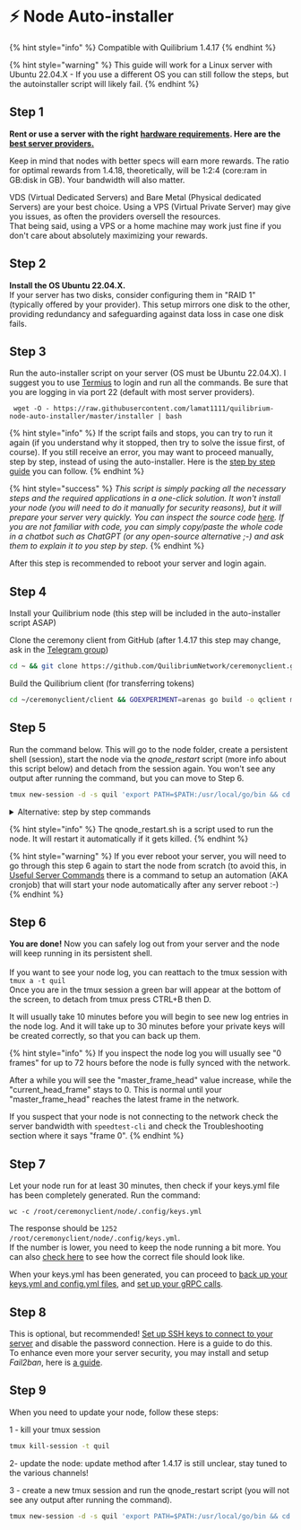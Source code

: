 # ⚡ Node Auto-installer

{% hint style="info" %}
Compatible with Quilibrium 1.4.17
{% endhint %}

{% hint style="warning" %}
This guide will work for a Linux server with Ubuntu 22.04.X - If you use a different OS you can still follow the steps, but the autoinstaller script will likely fail.
{% endhint %}

## Step 1

**Rent or use a server with the right** [**hardware requirements**](hardware-requirements.md)**. Here are the** [**best server providers.**](best-server-providers.md)

Keep in mind that nodes with better specs will earn more rewards. The ratio for optimal rewards from 1.4.18, theoretically, will be 1:2:4 (core:ram in GB:disk in GB). Your bandwidth will also matter.

VDS (Virtual Dedicated Servers) and Bare Metal (Physical dedicated Servers) are your best choice. Using a VPS (Virtual Private Server) may give you issues, as often the providers oversell the resources.\
That being said, using a VPS or a home machine may work just fine if you don't care about absolutely maximizing your rewards.

## Step 2

**Install the OS Ubuntu 22.04.X.**\
If your server has two disks, consider configuring them in "RAID 1" (typically offered by your provider). This setup mirrors one disk to the other, providing redundancy and safeguarding against data loss in case one disk fails.

## Step 3

Run the auto-installer script on your server (OS must be Ubuntu 22.04.X). I suggest you to use [Termius](https://termius.com/) to login and run all the commands. Be sure that you are logging in via port 22 (default with most server providers).

```
 wget -O - https://raw.githubusercontent.com/lamat1111/quilibrium-node-auto-installer/master/installer | bash
```

{% hint style="info" %}
If the script fails and stops, you can try to run it again (if you understand why it stopped, then try to solve the issue first, of course). If you still receive an error, you may want to proceed manually, step by step, instead of using the auto-installer. Here is the [step by step guide](node-step-by-step-installation.md) you can follow.
{% endhint %}

{% hint style="success" %}
_This script is simply packing all the necessary steps and the required applications in a one-click solution. It won't install your node (you will need to do it manually for security reasons), but it will prepare your server very quickly. You can inspect the source code_ [_here_](https://github.com/lamat1111/Quilibrium-Node-Auto-Installer/blob/main/installer)_. If you are not familiar with code, you can simply copy/paste the whole code in a chatbot such as ChatGPT (or any open-source alternative ;-) and ask them to explain it to you step by step._
{% endhint %}

After this step is recommended to reboot your server and login again.

## Step 4

Install your Quilibrium node (this step will be included in the auto-installer script ASAP)

Clone the ceremony client from GitHub  (after 1.4.17 this step may change, ask in the [Telegram group](https://t.me/quilibrium))

```bash
cd ~ && git clone https://github.com/QuilibriumNetwork/ceremonyclient.git
```

Build the Quilibrium client (for transferring tokens)

```bash
cd ~/ceremonyclient/client && GOEXPERIMENT=arenas go build -o qclient main.go
```

## Step 5

Run the command below. This will go to the node folder, create a persistent shell (session), start the node via the _qnode\_restart_ script (more info about this script below) and detach from the session again. You won't see any output after running the command, but you can move to Step 6.

```bash
tmux new-session -d -s quil 'export PATH=$PATH:/usr/local/go/bin && cd ~/ceremonyclient/node && ~/scripts/qnode_restart.sh'
```

<details>

<summary>Alternative: step by step commands</summary>

You can also run these command one after the other if you prefer.

```
cd ceremonyclient/node 
```

```
tmux new-session -s quil 
```

```
~/scripts/qnode_restart.sh
```

To detach from tmux press CTRL+B then D. Now you can safely logout from your server and the node will keep running in its persistent shell.\
To reattach to the tmux session and see your node log, just use `tmux a -t quil`. You can recognize when you are inside your tmux session because there will be a green bar at the bottom of the screen.\
To stop the node, from inside tmux click CTRL+C\
To restart the node, from inside tmux run `./poor_mans_cd.sh`

</details>

{% hint style="info" %}
The qnode\_restart.sh is a script used to run the node. It will restart it automatically if it gets killed.
{% endhint %}

{% hint style="warning" %}
If you ever reboot your server, you will need to go through this step 6 again to start the node from scratch (to avoid this, in [Useful Server Commands](useful-server-commands.md#create-cronjob-to-run-the-node-automatically-after-a-reboot) there is a command to setup an automation (AKA cronjob) that will start your node automatically after any server reboot :-)
{% endhint %}

## Step 6

**You are done!** Now you can safely log out from your server and the node will keep running in its persistent shell.\
\
If you want to see your node log, you can reattach to the tmux session with `tmux a -t quil`\
Once you are in the tmux session a green bar will appear at the bottom of the screen, to detach from tmux press CTRL+B then D.

It will usually take 10 minutes before you will begin to see new log entries in the node log. And it will take up to 30 minutes before your private keys will be created correctly, so that you can back up them.

{% hint style="info" %}
If you inspect the node log you will usually see "0 frames" for up to 72 hours before the node is fully synced with the network.&#x20;

After a while you will see the "master\_frame\_head" value increase, while the "current\_head\_frame" stays to 0. This is normal until your "master\_frame\_head" reaches the latest frame in the network.&#x20;

If you suspect that your node is not connecting to the network check the server bandwidth with `speedtest-cli` and check the Troubleshooting section where it says "frame 0".
{% endhint %}

## Step 7

Let your node run for at least 30 minutes, then check if your keys.yml file has been completely generated. Run the command:

```
wc -c /root/ceremonyclient/node/.config/keys.yml
```

The response should be `1252 /root/ceremonyclient/node/.config/keys.yml`.\
If the number is lower, you need to keep the node running a bit more. You can also [check here](backup-your-private-keys.md#what-does-a-correct-keys.yml-file-look-like) to see how the correct file should look like.

When your keys.yml has been generated, you can proceed to [back up your keys.yml and config.yml files](backup-your-private-keys.md), and [set up your gRPC calls](set-up-the-grpc-calls.md).

## Step 8

This is optional, but recommended! [Set up SSH keys to connect to your server](set-up-ssh-keys.md) and disable the password connection. Here is a guide to do this.\
To enhance even more your server security, you may install and setup _Fail2ban_, here is [a guide](https://www.digitalocean.com/community/tutorials/how-to-protect-ssh-with-fail2ban-on-ubuntu-20-04).

## Step 9

When you need to update your node, follow these steps:&#x20;

1 - kill your tmux session

```bash
tmux kill-session -t quil
```

2- update the node: update method after 1.4.17 is still unclear, stay tuned to the various channels!

3 - create a new tmux session and run the qnode\_restart script (you will not see any output after running the command).

```bash
tmux new-session -d -s quil 'export PATH=$PATH:/usr/local/go/bin && cd ~/ceremonyclient/node && ~/scripts/qnode_restart.sh'
```
